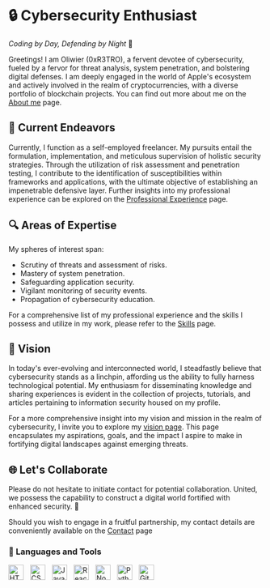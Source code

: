 # 🔒 Cybersecurity Enthusiast
*Coding by Day, Defending by Night* 🌙

Greetings! I am Oliwier (0xR3TRO), a fervent devotee of cybersecurity, fueled by a fervor for threat analysis, system penetration, and bolstering digital defenses. I am deeply engaged in the world of Apple's ecosystem and actively involved in the realm of cryptocurrencies, with a diverse portfolio of blockchain projects. You can find out more about me on the [About me](ABOUT-ME.md) page.

## 💼 Current Endeavors
Currently, I function as a self-employed freelancer. My pursuits entail the formulation, implementation, and meticulous supervision of holistic security strategies. Through the utilization of risk assessment and penetration testing, I contribute to the identification of susceptibilities within frameworks and applications, with the ultimate objective of establishing an impenetrable defensive layer. Further insights into my professional experience can be explored on the [Professional Experience](WORK-EXPERIENCE.md) page.

## 🔍 Areas of Expertise
My spheres of interest span:
- Scrutiny of threats and assessment of risks.
- Mastery of system penetration.
- Safeguarding application security.
- Vigilant monitoring of security events.
- Propagation of cybersecurity education.

For a comprehensive list of my professional experience and the skills I possess and utilize in my work, please refer to the [Skills](SKILL.md) page.

## 🚀 Vision
In today's ever-evolving and interconnected world, I steadfastly believe that cybersecurity stands as a linchpin, affording us the ability to fully harness technological potential. My enthusiasm for disseminating knowledge and sharing experiences is evident in the collection of projects, tutorials, and articles pertaining to information security housed on my profile.

For a more comprehensive insight into my vision and mission in the realm of cybersecurity, I invite you to explore my [vision page](VISION.md). This page encapsulates my aspirations, goals, and the impact I aspire to make in fortifying digital landscapes against emerging threats.

## 🌐 Let's Collaborate
Please do not hesitate to initiate contact for potential collaboration. United, we possess the capability to construct a digital world fortified with enhanced security. 💪

Should you wish to engage in a fruitful partnership, my contact details are conveniently available on the [Contact](CONTACT.md) page


### 🧰 Languages and Tools

<img align="left" alt="HTML" width="30px" style="padding-right:10px;" src="https://cdn.jsdelivr.net/gh/devicons/devicon/icons/html5/html5-plain.svg" />
<img align="left" alt="CSS" width="30px" style="padding-right:10px;" src="https://cdn.jsdelivr.net/gh/devicons/devicon/icons/css3/css3-plain.svg" />
<img align="left" alt="JavaScript" width="30px" style="padding-right:10px;" src="https://cdn.jsdelivr.net/gh/devicons/devicon/icons/javascript/javascript-plain.svg" />
<img align="left" alt="React" width="30px" style="padding-right:10px;" src="https://cdn.jsdelivr.net/gh/devicons/devicon/icons/react/react-original.svg" />
<img align="left" alt="NodeJS" width="30px" style="padding-right:10px;" src="https://cdn.jsdelivr.net/gh/devicons/devicon/icons/nodejs/nodejs-original.svg" />
<img align="left" alt="Python" width="30px" style="padding-right:10px;" src="https://cdn.jsdelivr.net/gh/devicons/devicon/icons/python/python-plain.svg" />
<img align="left" alt="GitHub" width="30px" style="padding-right:10px;" src="https://cdn.jsdelivr.net/gh/devicons/devicon/icons/github/github-original.svg" />
<br />

#

### 
